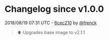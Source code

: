 # Changelog since v1.0.0

2018/08/19 07:31 UTC - [6cec210](https://github.com/hassio-addons/addon-influxdb/commit/6cec210f7dabbb75727d95b9641c5632ba43f845) by [@frenck](https://github.com/frenck)
> :arrow_up: Upgrades base image to v2.1.1 

